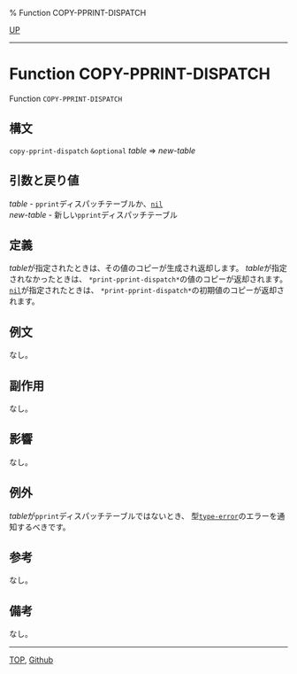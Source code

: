 % Function COPY-PPRINT-DISPATCH

[UP](22.4.html)  

---

# Function **COPY-PPRINT-DISPATCH**


Function `COPY-PPRINT-DISPATCH`


## 構文

`copy-pprint-dispatch` `&optional` *table* => *new-table*


## 引数と戻り値

*table* - `pprint`ディスパッチテーブルか、[`nil`](5.3.nil-variable.html)  
*new-table* - 新しい`pprint`ディスパッチテーブル


## 定義

*table*が指定されたときは、その値のコピーが生成され返却します。
*table*が指定されなかったときは、
`*print-pprint-dispatch*`の値のコピーが返却されます。
[`nil`](5.3.nil-variable.html)が指定されたときは、
`*print-pprint-dispatch*`の初期値のコピーが返却されます。


## 例文

なし。


## 副作用

なし。


## 影響

なし。


## 例外

*table*が`pprint`ディスパッチテーブルではないとき、
型[`type-error`](4.4.type-error.html)のエラーを通知するべきです。


## 参考

なし。


## 備考

なし。


---
[TOP](index.html),  [Github](https://github.com/nptcl/npt-japanese)

